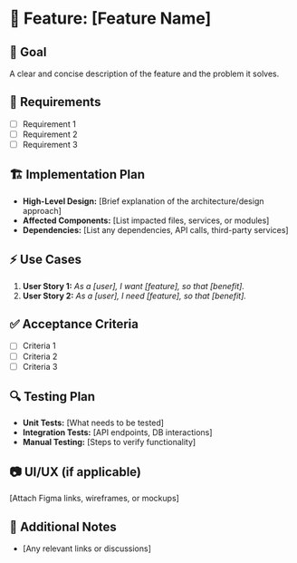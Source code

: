 # 🚀 Feature: [Feature Name]

## 🎯 Goal

A clear and concise description of the feature and the problem it solves.

## 📌 Requirements

- [ ] Requirement 1
- [ ] Requirement 2
- [ ] Requirement 3

## 🏗️ Implementation Plan

- **High-Level Design:** [Brief explanation of the architecture/design approach]
- **Affected Components:** [List impacted files, services, or modules]
- **Dependencies:** [List any dependencies, API calls, third-party services]

## ⚡ Use Cases

1. **User Story 1:** _As a [user], I want [feature], so that [benefit]._
2. **User Story 2:** _As a [user], I need [feature], so that [benefit]._

## ✅ Acceptance Criteria

- [ ] Criteria 1
- [ ] Criteria 2
- [ ] Criteria 3

## 🔍 Testing Plan

- **Unit Tests:** [What needs to be tested]
- **Integration Tests:** [API endpoints, DB interactions]
- **Manual Testing:** [Steps to verify functionality]

## 📷 UI/UX (if applicable)

[Attach Figma links, wireframes, or mockups]

## 🔗 Additional Notes

- [Any relevant links or discussions]
